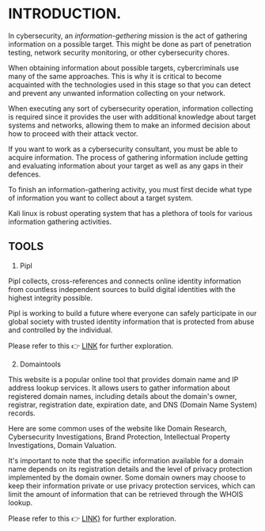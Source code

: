 # INTRODUCTION.

In cybersecurity, an *information-gethering* mission is the act of gathering information on a possible target. This might be done as part of penetration testing, network security monitoring, or other cybersecurity chores.

When obtaining information about possible targets, cybercriminals use many of the same approaches. This is why it is critical to become acquainted with the technologies used in this stage so that you can detect and prevent any unwanted information collecting on your network.

When executing any sort of cybersecurity operation, information collecting is required since it provides the user with additional knowledge about target systems and networks, allowing them to make an informed decision about how to proceed with their attack vector.

If you want to work as a cybersecurity consultant, you must be able to acquire information. The process of gathering information include getting and evaluating information about your target as well as any gaps in their defences.

To finish an information-gathering activity, you must first decide what type of information you want to collect about a target system.

Kali linux is robust operating system that has a plethora of tools for various information gathering activities.

## TOOLS

1. Pipl

Pipl collects, cross-references and connects online identity information from countless independent sources to build digital identities with the highest integrity possible.

Pipl is working to build a future where everyone can safely participate in our global society with trusted identity information that is protected from abuse and controlled by the individual.

Please refer to this :point_right: [LINK](https://pipl.com/ "click for more information") for further exploration.

2. Domaintools

This website is a popular online tool that provides domain name and IP address lookup services. It allows users to gather information about registered domain names, including details about the domain's owner, registrar, registration date, expiration date, and DNS (Domain Name System) records.

Here are some common uses of the website like Domain Research, Cybersecurity Investigations, Brand Protection, Intellectual Property Investigations, Domain Valuation.

It's important to note that the specific information available for a domain name depends on its registration details and the level of privacy protection implemented by the domain owner. Some domain owners may choose to keep their information private or use privacy protection services, which can limit the amount of information that can be retrieved through the WHOIS lookup.

Please refer to this :point_right: [LINK}](https://whois.domaintools.com/ "click for more information") for further exploration.
